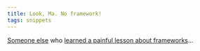 ```yaml
---
title: Look, Ma. No framework!
tags: snippets
---
```


[Someone else](http://talblog.info/) who [learned a painful lesson about frameworks](http://talblog.info/archives/2007/05/look_ma_no_fram.html)...
